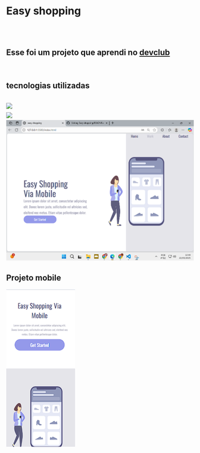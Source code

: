 <h1>Easy shopping</h1>
<br>
<br>
<h2>Esse foi um projeto que aprendi no <a href=https://rodolfomori.com.br/devclub">devclub</a></h2>
<br>
<h2> tecnologias utilizadas<h2>
<img src="https://img.shields.io/badge/HTML-239120?style=for-the-badge&logo=html5&logoColor=white">
  <br>
<img src="https://img.shields.io/badge/CSS-239120?&style=for-the-badge&logo=css3&logoColor=white">
<br>


<img src="https://github.com/98138023/Easy-shopping/blob/main/assets/Captura%20de%20tela%202025-05-22%20124953.png?raw=true">
<br>
<h2> Projeto mobile</h2>
<img src="https://github.com/98138023/Easy-shopping/blob/main/assets/colocar%20tambem%20no%20git%20hub.png?raw=true">
